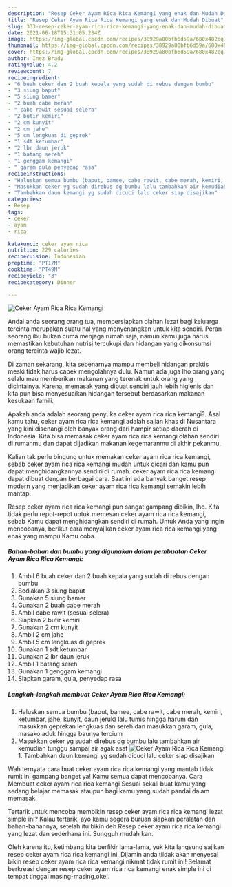 ```yaml
---
description: "Resep Ceker Ayam Rica Rica Kemangi yang enak dan Mudah Dibuat"
title: "Resep Ceker Ayam Rica Rica Kemangi yang enak dan Mudah Dibuat"
slug: 333-resep-ceker-ayam-rica-rica-kemangi-yang-enak-dan-mudah-dibuat
date: 2021-06-18T15:31:05.234Z
image: https://img-global.cpcdn.com/recipes/38929a80bfb6d59a/680x482cq70/ceker-ayam-rica-rica-kemangi-foto-resep-utama.jpg
thumbnail: https://img-global.cpcdn.com/recipes/38929a80bfb6d59a/680x482cq70/ceker-ayam-rica-rica-kemangi-foto-resep-utama.jpg
cover: https://img-global.cpcdn.com/recipes/38929a80bfb6d59a/680x482cq70/ceker-ayam-rica-rica-kemangi-foto-resep-utama.jpg
author: Inez Brady
ratingvalue: 4.2
reviewcount: 7
recipeingredient:
- "6 buah ceker dan 2 buah kepala yang sudah di rebus dengan bumbu"
- "3 siung baput"
- "5 siung bamer"
- "2 buah cabe merah"
- " cabe rawit sesuai selera"
- "2 butir kemiri"
- "2 cm kunyit"
- "2 cm jahe"
- "5 cm lengkuas di geprek"
- "1 sdt ketumbar"
- "2 lbr daun jeruk"
- "1 batang sereh"
- "1 genggam kemangi"
- " garam gula penyedap rasa"
recipeinstructions:
- "Haluskan semua bumbu (baput, bamee, cabe rawit, cabe merah, kemiri, ketumbar, jahe, kunyit, daun jeruk) lalu tumis hingga harum dan masukkan geprekan lengkuas dan sereh dan masukkan garam, gula, masako aduk hingga baunya tercium"
- "Masukkan ceker yg sudah direbus dg bumbu lalu tambahkan air kemudian tunggu sampai air agak asat"
- "Tambahkan daun kemangi yg sudah dicuci lalu ceker siap disajikan"
categories:
- Resep
tags:
- ceker
- ayam
- rica

katakunci: ceker ayam rica 
nutrition: 229 calories
recipecuisine: Indonesian
preptime: "PT17M"
cooktime: "PT49M"
recipeyield: "3"
recipecategory: Dinner

---
```



![Ceker Ayam Rica Rica Kemangi](https://img-global.cpcdn.com/recipes/38929a80bfb6d59a/680x482cq70/ceker-ayam-rica-rica-kemangi-foto-resep-utama.jpg)

Andai anda seorang orang tua, mempersiapkan olahan lezat bagi keluarga tercinta merupakan suatu hal yang menyenangkan untuk kita sendiri. Peran seorang ibu bukan cuma menjaga rumah saja, namun kamu juga harus memastikan kebutuhan nutrisi tercukupi dan hidangan yang dikonsumsi orang tercinta wajib lezat.

Di zaman  sekarang, kita sebenarnya mampu membeli hidangan praktis meski tidak harus capek mengolahnya dulu. Namun ada juga lho orang yang selalu mau memberikan makanan yang terenak untuk orang yang dicintainya. Karena, memasak yang dibuat sendiri jauh lebih higienis dan kita pun bisa menyesuaikan hidangan tersebut berdasarkan makanan kesukaan famili. 



Apakah anda adalah seorang penyuka ceker ayam rica rica kemangi?. Asal kamu tahu, ceker ayam rica rica kemangi adalah sajian khas di Nusantara yang kini disenangi oleh banyak orang dari hampir setiap daerah di Indonesia. Kita bisa memasak ceker ayam rica rica kemangi olahan sendiri di rumahmu dan dapat dijadikan makanan kegemaranmu di akhir pekanmu.

Kalian tak perlu bingung untuk memakan ceker ayam rica rica kemangi, sebab ceker ayam rica rica kemangi mudah untuk dicari dan kamu pun dapat menghidangkannya sendiri di rumah. ceker ayam rica rica kemangi dapat dibuat dengan berbagai cara. Saat ini ada banyak banget resep modern yang menjadikan ceker ayam rica rica kemangi semakin lebih mantap.

Resep ceker ayam rica rica kemangi pun sangat gampang dibikin, lho. Kita tidak perlu repot-repot untuk memesan ceker ayam rica rica kemangi, sebab Kamu dapat menghidangkan sendiri di rumah. Untuk Anda yang ingin mencobanya, berikut cara menyajikan ceker ayam rica rica kemangi yang enak yang mampu Kamu coba.

<!--inarticleads1-->

##### Bahan-bahan dan bumbu yang digunakan dalam pembuatan Ceker Ayam Rica Rica Kemangi:

1. Ambil 6 buah ceker dan 2 buah kepala yang sudah di rebus dengan bumbu
1. Sediakan 3 siung baput
1. Gunakan 5 siung bamer
1. Gunakan 2 buah cabe merah
1. Ambil  cabe rawit (sesuai selera)
1. Siapkan 2 butir kemiri
1. Gunakan 2 cm kunyit
1. Ambil 2 cm jahe
1. Ambil 5 cm lengkuas di geprek
1. Gunakan 1 sdt ketumbar
1. Gunakan 2 lbr daun jeruk
1. Ambil 1 batang sereh
1. Gunakan 1 genggam kemangi
1. Siapkan  garam, gula, penyedap rasa




<!--inarticleads2-->

##### Langkah-langkah membuat Ceker Ayam Rica Rica Kemangi:

1. Haluskan semua bumbu (baput, bamee, cabe rawit, cabe merah, kemiri, ketumbar, jahe, kunyit, daun jeruk) lalu tumis hingga harum dan masukkan geprekan lengkuas dan sereh dan masukkan garam, gula, masako aduk hingga baunya tercium
1. Masukkan ceker yg sudah direbus dg bumbu lalu tambahkan air kemudian tunggu sampai air agak asat
<img src="//assets-global.cpcdn.com/assets/icons/button_play-2c75c40dde080a61004c1f40b05d8f140eaff45d7e9e6481dc71c63d2e7c4909.png" alt="Ceker Ayam Rica Rica Kemangi">1. Tambahkan daun kemangi yg sudah dicuci lalu ceker siap disajikan




Wah ternyata cara buat ceker ayam rica rica kemangi yang mantab tidak rumit ini gampang banget ya! Kamu semua dapat mencobanya. Cara Membuat ceker ayam rica rica kemangi Sesuai sekali buat kamu yang sedang belajar memasak ataupun bagi kamu yang sudah pandai dalam memasak.

Tertarik untuk mencoba membikin resep ceker ayam rica rica kemangi lezat simple ini? Kalau tertarik, ayo kamu segera buruan siapkan peralatan dan bahan-bahannya, setelah itu bikin deh Resep ceker ayam rica rica kemangi yang lezat dan sederhana ini. Sungguh mudah kan. 

Oleh karena itu, ketimbang kita berfikir lama-lama, yuk kita langsung sajikan resep ceker ayam rica rica kemangi ini. Dijamin anda tiidak akan menyesal bikin resep ceker ayam rica rica kemangi nikmat tidak rumit ini! Selamat berkreasi dengan resep ceker ayam rica rica kemangi enak simple ini di tempat tinggal masing-masing,oke!.

